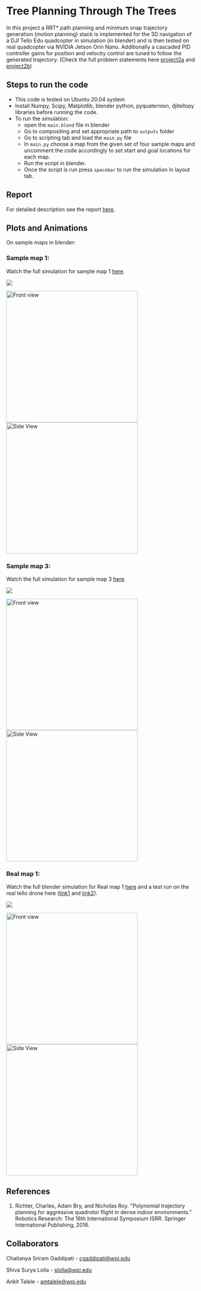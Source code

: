 # Tree Planning Through The Trees
In this project a RRT* path planning and minimum snap trajectory generation (motion planning) stack is implemented for the 3D navigation of a DJI Tello Edu quadcopter in simulation (in blender) and is then tested on real quadcopter via NVIDIA Jetson Orin Nano. Additionally a cascaded PID controller gains for position and velocity control are tuned to follow the generated trajectory. 
(Check the full problem statements here [project2a](https://rbe549.github.io/rbe595/fall2023/proj/p2a/) and [project2b](https://rbe549.github.io/rbe595/fall2023/proj/p2b/))
## Steps to run the code
- This code is tested on Ubuntu 20.04 system
- Install Numpy, Scipy, Matplotlib, blender python, pyquaternion, djitellopy libraries before running the code.
- To run the simulation:
	-  open the `main.blend` file in blender
	- Go to compositing and set appropriate path to `outputs` folder
   	- Go to scripting tab and load the `main.py` file
   	- In `main.py` choose a map from the given set of four sample maps and uncomment the code accordingly to set start and goal locations for each map.
   	- Run the script in blender.
   	- Once the script is run press `spacebar` to run the simulation in layout tab.

## Report
For detailed description see the report [here](Report.pdf).
## Plots and Animations
On sample maps in blender:
### Sample map 1:
Watch the full simulation for sample map 1 [here](https://youtu.be/_bZi1fZofUs).

<p float="middle">
<img src="media/samplemap1.PNG" />
</p>

<p float="middle">
	<img src="media/samplemap1_frontview.gif" width="350" height="350" title="Front view"/>
	<img src="media/samplemap1_sideview.gif" width="350" height="350" title="Side View"/>
</p>

### Sample map 3:
Watch the full simulation for sample map 3 [here](https://youtu.be/z33Q_nKZx80).

<p float="middle">
<img src="media/samplemap3.PNG" />
</p>

<p float="middle">
	<img src="media/samplemap3_frontview.gif" width="350" height="350" title="Front view"/> 
	<img src="media/samplemap3_sideview.gif" width="350" height="350" title="Side View"/>
</p>

### Real map 1:
Watch the full blender simulation for Real map 1 [here](https://youtu.be/L_uQLSAiuyI) and a test run on the real tello drone here ([link1](https://youtu.be/1HOdJ2UzKZM) and [link2](https://youtu.be/9xGu6nxwU6Q)).

<p float="middle">
<img src="media/realmap1.PNG" />
</p>

<p float="middle">
	<img src="media/realmap1_frontview.gif" width="350" height="350" title="Front view"/> 
	<img src="media/realmap1_sideview.gif" width="350" height="350" title="Side View"/>
</p>



## References
1. Richter, Charles, Adam Bry, and Nicholas Roy. "Polynomial trajectory planning for aggressive quadrotor flight in dense indoor environments." Robotics Research: The 16th International Symposium ISRR. Springer International Publishing, 2016.


## Collaborators
Chaitanya Sriram Gaddipati - cgaddipati@wpi.edu

Shiva Surya Lolla - slolla@wpi.edu

Ankit Talele - amtalele@wpi.edu
